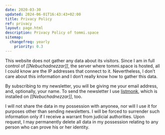 ```yaml
---
date: 2020-03-30
updated: 2024-06-01T16:43:43+02:00
title: Privacy Policy
ref: privacy
layout: page.html
description: Privacy Policy of tommi.space
sitemap:
  changefreq: yearly
	priority: 0.3
---
```

This website does not gather any data about its visitors. Since I am in full control of <cite>[[Nebuchadnezzar]]</cite>, the server where tommi.space is hosted, all I could know are the IP addresses that connect to it. Nevertheless, I don’t care about this information and I don’t really know how to gather this data.

By subscribing to my newsletter, you will be giving me your email address, and, optionally, your name. To send the newsletter I use [listmonk](https://listmonk.app 'listmonk official website'), which is installed on <cite>[[Nebuchadnezzar]]</cite>, too.

I will not share the data in my possession with anyoneə, nor will I use it for purposes other than sending newsletters. I will be forced to surrender such information only if I receive a warrant from judicial authorities. Upon request, I may permanently delete all data in my possession relating to any person who can prove his or her identity.

